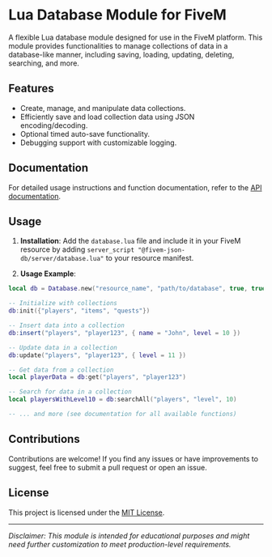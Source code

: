 # Lua Database Module for FiveM

A flexible Lua database module designed for use in the FiveM platform. This module provides functionalities to manage collections of data in a database-like manner, including saving, loading, updating, deleting, searching, and more.

## Features

- Create, manage, and manipulate data collections.
- Efficiently save and load collection data using JSON encoding/decoding.
- Optional timed auto-save functionality.
- Debugging support with customizable logging.

## Documentation

For detailed usage instructions and function documentation, refer to the [API documentation](API_DOCUMENTATION.md).

## Usage

1. **Installation**: Add the `database.lua` file and include it in your FiveM resource by adding `server_script "@fivem-json-db/server/database.lua"` to your resource manifest.
   
2. **Usage Example**:

```lua
local db = Database.new("resource_name", "path/to/database", true, true, 60000, true)

-- Initialize with collections
db:init({"players", "items", "quests"})

-- Insert data into a collection
db:insert("players", "player123", { name = "John", level = 10 })

-- Update data in a collection
db:update("players", "player123", { level = 11 })

-- Get data from a collection
local playerData = db:get("players", "player123")

-- Search for data in a collection
local playersWithLevel10 = db:searchAll("players", "level", 10)

-- ... and more (see documentation for all available functions)
```

## Contributions

Contributions are welcome! If you find any issues or have improvements to suggest, feel free to submit a pull request or open an issue.

## License

This project is licensed under the [MIT License](LICENSE).

---

*Disclaimer: This module is intended for educational purposes and might need further customization to meet production-level requirements.*
